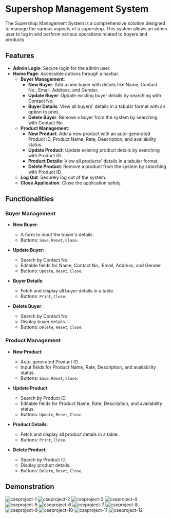# Supershop Management System

The Supershop Management System is a comprehensive solution designed to manage the various aspects of a supershop. This system allows an admin user to log in and perform various operations related to buyers and products.

## Features

- **Admin Login**: Secure login for the admin user.
- **Home Page**: Accessible options through a navbar.
  - **Buyer Management**:
    - **New Buyer**: Add a new buyer with details like Name, Contact No., Email, Address, and Gender.
    - **Update Buyer**: Update existing buyer details by searching with Contact No.
    - **Buyer Details**: View all buyers' details in a tabular format with an option to print.
    - **Delete Buyer**: Remove a buyer from the system by searching with Contact No.
  - **Product Management**:
    - **New Product**: Add a new product with an auto-generated Product ID, Product Name, Rate, Description, and availability status.
    - **Update Product**: Update existing product details by searching with Product ID.
    - **Product Details**: View all products' details in a tabular format.
    - **Delete Product**: Remove a product from the system by searching with Product ID.
  - **Log Out**: Securely log out of the system.
  - **Close Application**: Close the application safely.

## Functionalities

### Buyer Management

- **New Buyer**:
  - A form to input the buyer's details.
  - Buttons: `Save`, `Reset`, `Close`.

- **Update Buyer**:
  - Search by Contact No.
  - Editable fields for Name, Contact No., Email, Address, and Gender.
  - Buttons: `Update`, `Reset`, `Close`.

- **Buyer Details**:
  - Fetch and display all buyer details in a table.
  - Buttons: `Print`, `Close`.

- **Delete Buyer**:
  - Search by Contact No.
  - Display buyer details.
  - Buttons: `Delete`, `Reset`, `Close`.

### Product Management

- **New Product**:
  - Auto-generated Product ID.
  - Input fields for Product Name, Rate, Description, and availability status.
  - Buttons: `Save`, `Reset`, `Close`.

- **Update Product**:
  - Search by Product ID.
  - Editable fields for Product Name, Rate, Description, and availability status.
  - Buttons: `Update`, `Reset`, `Close`.

- **Product Details**:
  - Fetch and display all product details in a table.
  - Buttons: `Print`, `Close`.

- **Delete Product**:
  - Search by Product ID.
  - Display product details.
  - Buttons: `Delete`, `Reset`, `Close`.

## Demonstration
![cseproject-1](https://github.com/user-attachments/assets/606380fb-6cf0-4fc0-8dc8-172749b82c6d)
![cseproject-2](https://github.com/user-attachments/assets/2da16a11-61af-427c-ba25-c4fc4bf2bfd0)
![cseproject-3](https://github.com/user-attachments/assets/9b873ac7-bbf4-42fa-9ace-c9686473a380)
![cseproject-4](https://github.com/user-attachments/assets/26bf9881-fdc5-419a-b6f3-1291b318b566)
![cseproject-5](https://github.com/user-attachments/assets/12cba9d8-dcce-46e1-a5c6-f8720c65a225)
![cseproject-6](https://github.com/user-attachments/assets/9743c8f4-6965-42cd-a5b9-11f49f47335d)
![cseproject-7](https://github.com/user-attachments/assets/be658eec-80a1-4131-b2f0-a385cb4e8c2b)
![cseproject-8](https://github.com/user-attachments/assets/d3ee525a-4df0-4cdd-8973-381b6d594f6a)
![cseproject-9](https://github.com/user-attachments/assets/5bcab37f-062c-484a-bac9-8704d3ab4d01)
![cseproject-10](https://github.com/user-attachments/assets/9ca72e73-eebe-47b3-9b0d-31b9dae04b25)
![cseproject-11](https://github.com/user-attachments/assets/f2dd7651-3a91-491c-88b9-b2203639f289)
![cseproject-12](https://github.com/user-attachments/assets/0e0140a3-3508-4e30-8b97-21680860e18a)
